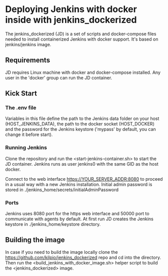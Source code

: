# Deploying Jenkins with docker inside with **jenkins_dockerized**

The jenkins_dockerized (JD) is a set of scripts and docker-compose files needed to install containerized Jenkins with docker support. It's based on jenkins/jenkins image.

## Requirements

JD requires Linux machine with docker and docker-compose installed. Any user in the 'docker' group can run the JD container.

## Kick Start
### The .env file

Variables in this file define the path to the Jenkins data folder on your host (HOST_JENKINS_DATA), the path to the docker socket (HOST_DOCKER) and the  password for the Jenkins keystore ('mypass' by default, you can change it before start).

### Running Jenkins

 Clone the repository and run the <start-jenkins-container.sh> to start the JD container. Jenkins runs as user jenkins0 with the same GID as the host docker.

Connect to the web interface <https://YOUR_SERVER_ADDR:8080> to proceed in a usual way with a new Jenkins installation.
Initial admin password is stored in ./jenkins_home/secrets/initialAdminPassword
### Ports

Jenkins uses 8080 port for the https web interface and 50000 port to communicate with agents by default.
At first run JD creates the Jenkins keystore in ./jenkins_home/keystore directory.

## Building the image

In case if you need to build the image locally clone the <https://github.com/kilpio/jenkins_dockerized> repo and cd into the directory. Then run the <build_jenkins_with_docker_image.sh> helper script to build the <jenkins_dockerized> image.


